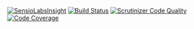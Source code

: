 [![SensioLabsInsight](https://insight.sensiolabs.com/projects/a5fef340-77c0-4220-8e17-93f5083fa572/mini.png)](https://insight.sensiolabs.com/projects/a5fef340-77c0-4220-8e17-93f5083fa572) [![Build Status](https://travis-ci.org/jbcfrance/jlp-immo.svg)](https://travis-ci.org/jbcfrance/jlp-immo) [![Scrutinizer Code Quality](https://scrutinizer-ci.com/g/jbcfrance/jlp-immo/badges/quality-score.png?b=master)](https://scrutinizer-ci.com/g/jbcfrance/jlp-immo/?branch=master) [![Code Coverage](https://scrutinizer-ci.com/g/jbcfrance/jlp-immo/badges/coverage.png?b=master)](https://scrutinizer-ci.com/g/jbcfrance/jlp-immo/?branch=master)
